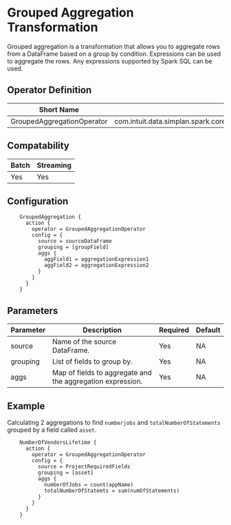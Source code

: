 # Grouped Aggregation Transformation

Grouped aggregation is a transformation that allows you to aggregate rows from a DataFrame based on a group by condition. Expressions can be used to aggregate the rows. Any expressions supported by Spark SQL can be used.

## Operator Definition

| Short Name | Fully Qualified Name |
|-----------|-------------|
| GroupedAggregationOperator | com.intuit.data.simplan.spark.core.operators.transformations.GroupedAggregationOperator |

## Compatability

| Batch | Streaming |
|-------|-----------|
| Yes | Yes |

## Configuration

```hocon
    GroupedAggregation {
      action {
        operator = GroupedAggregationOperator
        config = {
          source = sourceDataFrame
          grouping = [groupField]
          aggs {
            aggField1 = aggregationExpression1
            aggField2 = aggregationExpression2
          }
        }
      }
    }
```
## Parameters
| Parameter | Description | Required | Default |
|-----------|-------------|----------|---------|
| source | Name of the source DataFrame. | Yes | NA |
| grouping | List of fields to group by. | Yes | NA |
| aggs | Map of fields to aggregate and the aggregation expression. | Yes | NA |

## Example

Calculating 2 aggregations to find `numberjobs` and `totalNumberOfStatements` grouped by a field called `asset`.

```hocon
    NumberOfVendorsLifetime {
      action {
        operator = GroupedAggregationOperator
        config = {
          source = ProjectRequiredFields
          grouping = [asset]
          aggs {
            numberOfJobs = count(appName)
            totalNumberOfStatemts = sum(numOfStatements)
          }
        }
      }
    }
```